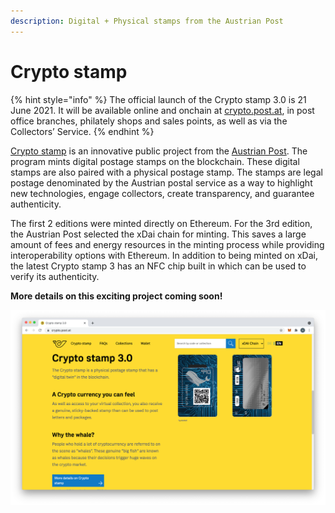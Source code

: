 ```yaml
---
description: Digital + Physical stamps from the Austrian Post
---
```


# Crypto stamp

{% hint style="info" %}
The official launch of the Crypto stamp 3.0 is 21 June 2021. It will be available online and onchain at [crypto.post.at](https://crypto.post.at/), in post office branches, philately shops and sales points, as well as via the Collectors’ Service.
{% endhint %}

[Crypto stamp](https://crypto.post.at/) is an innovative public project from the [Austrian Post](https://www.post.at/). The program mints digital postage stamps on the blockchain. These digital stamps are also paired with a physical postage stamp. The stamps are legal postage denominated by the Austrian postal service as a way to highlight new technologies, engage collectors, create transparency, and guarantee authenticity.

The first 2 editions were minted directly on Ethereum. For the 3rd edition, the Austrian Post selected the xDai chain for minting. This saves a large amount of fees and energy resources in the minting process while providing interoperability options with Ethereum. In addition to being minted on xDai, the latest Crypto stamp 3 has an NFC chip built in which can be used to verify its authenticity. 

**More details on this exciting project coming soon!**

![crypto.post.at website](../../.gitbook/assets/crypto-stamp-3.png)





